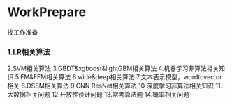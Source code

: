 # WorkPrepare
找工作准备
### 1.LR相关算法
2.SVM相关算法
3.GBDT&xgboost&lightGBM相关算法
4.机器学习非算法相关知识
5.FM&FFM相关算法
6.wide&deep相关算法
7.文本表示模型，wordtovector相关
8.DSSM相关算法
9.CNN ResNet相关算法
10 深度学习非算法相关知识
11.大数据相关问题
12.开放性设计问题
13.常考算法题
14.概率相关问题
